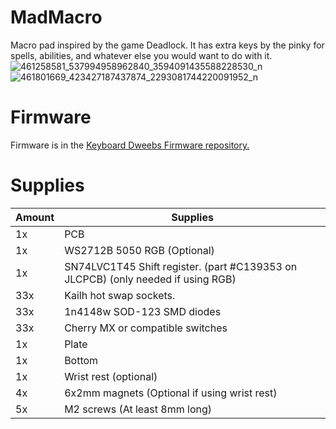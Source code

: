 # MadMacro

 Macro pad inspired by the game Deadlock. It has extra keys by the pinky for spells, abilities, and whatever else you would want to do with it.
 ![461258581_537994958962840_3594091435588228530_n](https://github.com/user-attachments/assets/c0aee888-881d-4f9b-afcf-5afc3a30d114)
![461801669_423427187437874_2293081744220091952_n](https://github.com/user-attachments/assets/c94d67f6-b245-49e8-a106-909cac0fe077)

# Firmware
 Firmware is in the [Keyboard Dweebs Firmware repository.](https://github.com/doesntfazer/Keyboard-Dweebs-Firmware-repository/tree/main/VIAL-QMK/madmacro)

# Supplies
| Amount    | Supplies |
| -------- | ------- |
|1x|PCB|
|  1x |   WS2712B 5050 RGB (Optional)  |
| 1x |   SN74LVC1T45 Shift register. (part #C139353 on JLCPCB) (only needed if using RGB)   |
| 33x |   Kailh hot swap sockets. |
|33x|1n4148w SOD-123 SMD diodes |
|33x|Cherry MX or compatible switches|
|1x|Plate|
|1x|Bottom|
|1x|Wrist rest (optional)|
|4x|6x2mm magnets (Optional if using wrist rest)|
|5x|M2 screws (At least 8mm long)|
